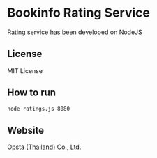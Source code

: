 # Bookinfo Rating Service

Rating service has been developed on NodeJS

## License

MIT License

## How to run

```bash
node ratings.js 8080
```

## Website

[Opsta (Thailand) Co., Ltd.](https://www.opsta.co.th)

